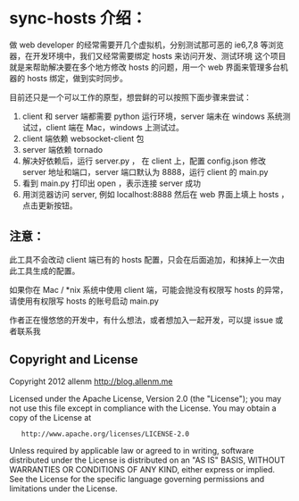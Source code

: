 sync-hosts 介绍：
=======================

做 web developer 的经常需要开几个虚拟机，分别测试那可恶的 ie6,7,8 等浏览器，在开发环境中，我们又经常需要绑定 hosts 来访问开发、测试环境
这个项目就是来帮助解决要在多个地方修改 hosts 的问题，用一个 web 界面来管理多台机器的 hosts 绑定，做到实时同步。

目前还只是一个可以工作的原型，想尝鲜的可以按照下面步骤来尝试：

1.  client 和 server 端都需要 python 运行环境，server 端未在 windows 系统测试过，client 端在 Mac，windows 上测试过。
2.  client 端依赖 websocket-client 包
3.  server 端依赖 tornado
4.  解决好依赖后，运行 server.py ， 在 client 上，配置 config.json 修改 server 地址和端口，server 端口默认为 8888，运行 client 的 main.py
5.  看到 main.py 打印出 open ，表示连接 server 成功
6.  用浏览器访问 server, 例如 localhost:8888 然后在 web 界面上填上 hosts ，点击更新按钮。

注意：
-------------------
此工具不会改动 client 端已有的 hosts 配置，只会在后面追加，和抹掉上一次由此工具生成的配置。

如果你在 Mac / *nix 系统中使用 client 端，可能会抛没有权限写 hosts 的异常，请使用有权限写 hosts 的账号启动 main.py 

作者正在慢悠悠的开发中，有什么想法，或者想加入一起开发，可以提 issue 或者联系我

Copyright and License
---------------------
Copyright 2012 allenm <http://blog.allenm.me> 

   Licensed under the Apache License, Version 2.0 (the "License");
   you may not use this file except in compliance with the License.
   You may obtain a copy of the License at

       http://www.apache.org/licenses/LICENSE-2.0

   Unless required by applicable law or agreed to in writing, software
   distributed under the License is distributed on an "AS IS" BASIS,
   WITHOUT WARRANTIES OR CONDITIONS OF ANY KIND, either express or implied.
   See the License for the specific language governing permissions and
   limitations under the License.
